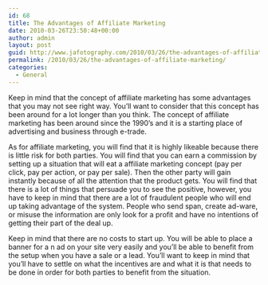 ```yaml
---
id: 68
title: The Advantages of Affiliate Marketing
date: 2010-03-26T23:50:48+00:00
author: admin
layout: post
guid: http://www.jafotography.com/2010/03/26/the-advantages-of-affiliate-marketing/
permalink: /2010/03/26/the-advantages-of-affiliate-marketing/
categories:
  - General
---
```

Keep in mind that the concept of affiliate marketing has some advantages that you may not see right way. You’ll want to consider that this concept has been around for a lot longer than you think. The concept of affiliate marketing has been around since the 1990’s and it is a starting place of advertising and business through e-trade. 

As for affiliate marketing, you will find that it is highly likeable because there is little risk for both parties. You will find that you can earn a commission by setting up a situation that will eat a affiliate marketing concept (pay per click, pay per action, or pay per sale). Then the other party will gain instantly because of all the attention that the product gets. You will find that there is a lot of things that persuade you to see the positive, however, you have to keep in mind that there are a lot of fraudulent people who will end up taking advantage of the system. People who send span, create ad-ware, or misuse the information are only look for a profit and have no intentions of getting their part of the deal up.

Keep in mind that there are no costs to start up. You will be able to place a banner for a n ad on your site very easily and you’ll be able to benefit from the setup when you have a sale or a lead. You’ll want to keep in mind that you’ll have to settle on what the incentives are and what it is that needs to be done in order for both parties to benefit from the situation.